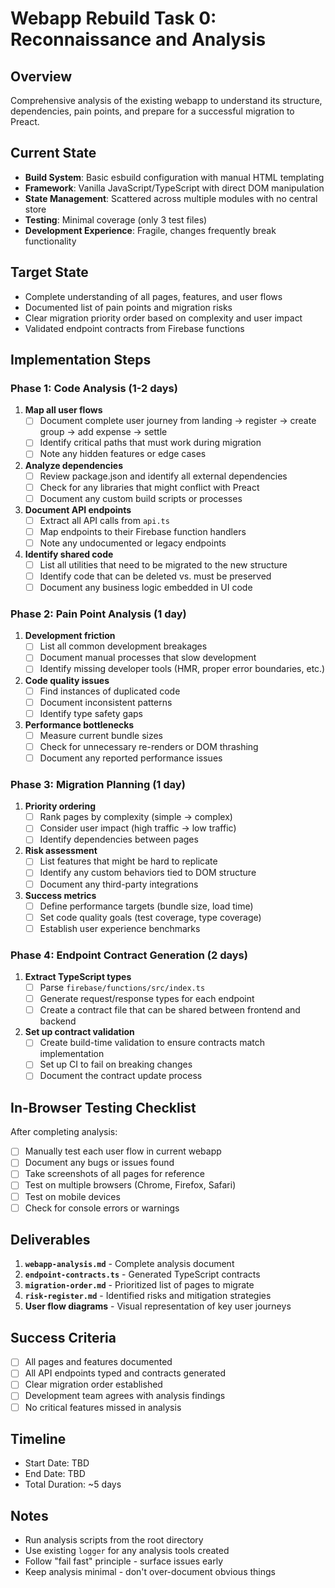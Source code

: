 # Webapp Rebuild Task 0: Reconnaissance and Analysis

## Overview
Comprehensive analysis of the existing webapp to understand its structure, dependencies, pain points, and prepare for a successful migration to Preact.

## Current State
- **Build System**: Basic esbuild configuration with manual HTML templating
- **Framework**: Vanilla JavaScript/TypeScript with direct DOM manipulation
- **State Management**: Scattered across multiple modules with no central store
- **Testing**: Minimal coverage (only 3 test files)
- **Development Experience**: Fragile, changes frequently break functionality

## Target State
- Complete understanding of all pages, features, and user flows
- Documented list of pain points and migration risks
- Clear migration priority order based on complexity and user impact
- Validated endpoint contracts from Firebase functions

## Implementation Steps

### Phase 1: Code Analysis (1-2 days)

1. **Map all user flows**
   - [ ] Document complete user journey from landing → register → create group → add expense → settle
   - [ ] Identify critical paths that must work during migration
   - [ ] Note any hidden features or edge cases

2. **Analyze dependencies**
   - [ ] Review package.json and identify all external dependencies
   - [ ] Check for any libraries that might conflict with Preact
   - [ ] Document any custom build scripts or processes

3. **Document API endpoints**
   - [ ] Extract all API calls from `api.ts`
   - [ ] Map endpoints to their Firebase function handlers
   - [ ] Note any undocumented or legacy endpoints

4. **Identify shared code**
   - [ ] List all utilities that need to be migrated to the new structure
   - [ ] Identify code that can be deleted vs. must be preserved
   - [ ] Document any business logic embedded in UI code

### Phase 2: Pain Point Analysis (1 day)

1. **Development friction**
   - [ ] List all common development breakages
   - [ ] Document manual processes that slow development
   - [ ] Identify missing developer tools (HMR, proper error boundaries, etc.)

2. **Code quality issues**
   - [ ] Find instances of duplicated code
   - [ ] Document inconsistent patterns
   - [ ] Identify type safety gaps

3. **Performance bottlenecks**
   - [ ] Measure current bundle sizes
   - [ ] Check for unnecessary re-renders or DOM thrashing
   - [ ] Document any reported performance issues

### Phase 3: Migration Planning (1 day)

1. **Priority ordering**
   - [ ] Rank pages by complexity (simple → complex)
   - [ ] Consider user impact (high traffic → low traffic)
   - [ ] Identify dependencies between pages

2. **Risk assessment**
   - [ ] List features that might be hard to replicate
   - [ ] Identify any custom behaviors tied to DOM structure
   - [ ] Document any third-party integrations

3. **Success metrics**
   - [ ] Define performance targets (bundle size, load time)
   - [ ] Set code quality goals (test coverage, type coverage)
   - [ ] Establish user experience benchmarks

### Phase 4: Endpoint Contract Generation (2 days)

1. **Extract TypeScript types**
   - [ ] Parse `firebase/functions/src/index.ts`
   - [ ] Generate request/response types for each endpoint
   - [ ] Create a contract file that can be shared between frontend and backend

2. **Set up contract validation**
   - [ ] Create build-time validation to ensure contracts match implementation
   - [ ] Set up CI to fail on breaking changes
   - [ ] Document the contract update process

## In-Browser Testing Checklist

After completing analysis:
- [ ] Manually test each user flow in current webapp
- [ ] Document any bugs or issues found
- [ ] Take screenshots of all pages for reference
- [ ] Test on multiple browsers (Chrome, Firefox, Safari)
- [ ] Test on mobile devices
- [ ] Check for console errors or warnings

## Deliverables

1. **`webapp-analysis.md`** - Complete analysis document
2. **`endpoint-contracts.ts`** - Generated TypeScript contracts
3. **`migration-order.md`** - Prioritized list of pages to migrate
4. **`risk-register.md`** - Identified risks and mitigation strategies
5. **User flow diagrams** - Visual representation of key user journeys

## Success Criteria

- [ ] All pages and features documented
- [ ] All API endpoints typed and contracts generated
- [ ] Clear migration order established
- [ ] Development team agrees with analysis findings
- [ ] No critical features missed in analysis

## Timeline

- Start Date: TBD
- End Date: TBD
- Total Duration: ~5 days

## Notes

- Run analysis scripts from the root directory
- Use existing `logger` for any analysis tools created
- Follow "fail fast" principle - surface issues early
- Keep analysis minimal - don't over-document obvious things